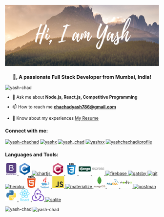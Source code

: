 <p align="center">
    <img src="https://raw.githubusercontent.com/yash-chad/yash-chad/main/Resort%20Photo%20Twitter%20Header.png" alt="Logo" height="200">
</p>
<!-- <h1 align="center">Hi 👋, I'm Yash Chachad</h1> -->
<h3 align="center">👋, A passionate Full Stack Developer from Mumbai, India!</h3>

<p align="left"> <img src="https://komarev.com/ghpvc/?username=yash-chad&label=Profile%20views&color=0e75b6&style=flat" alt="yash-chad" /> </p>

- 💬 Ask me about **Node.js, React.js, Competitive Programming**

- 📫 How to reach me **chachadyash786@gmail.com**

- 📄 Know about my experiences [My Resume](https://drive.google.com/file/d/1sD3OaajECF1QhNLVd07r9WWaZc9nQyo1/view?usp=sharing)

<h3 align="left">Connect with me:</h3>
<p align="left">
<a href="https://linkedin.com/in/yash-chachad" target="blank"><img align="center" src="https://cdn.jsdelivr.net/npm/simple-icons@3.1.0/icons/linkedin.svg" alt="yash-chachad" height="30" width="40" /></a>
<a href="https://www.codechef.com/users/yashx" target="blank"><img align="center" src="https://cdn.jsdelivr.net/npm/simple-icons@3.1.0/icons/codechef.svg" alt="yashx" height="30" width="40" /></a>
<a href="https://codeforces.com/profile/yash_chad" target="blank"><img align="center" src="https://cdn.jsdelivr.net/npm/simple-icons@3.1.0/icons/codeforces.svg" alt="yash_chad" height="30" width="40" /></a>
<a href="https://www.leetcode.com/yashxx" target="blank"><img align="center" src="https://cdn.jsdelivr.net/npm/simple-icons@3.1.0/icons/leetcode.svg" alt="yashxx" height="30" width="40" /></a>
<a href="https://auth.geeksforgeeks.org/user/yashchachad/profile" target="blank"><img align="center" src="https://cdn.jsdelivr.net/npm/simple-icons@3.1.0/icons/geeksforgeeks.svg" alt="yashchachad/profile" height="30" width="40" /></a>
</p>

<h3 align="left">Languages and Tools:</h3>
<p align="left"> <a href="https://getbootstrap.com" target="_blank"> <img src="https://raw.githubusercontent.com/devicons/devicon/master/icons/bootstrap/bootstrap-plain-wordmark.svg" alt="bootstrap" width="40" height="40"/> </a> <a href="https://www.cprogramming.com/" target="_blank"> <img src="https://raw.githubusercontent.com/devicons/devicon/master/icons/c/c-original.svg" alt="c" width="40" height="40"/> </a> <a href="https://www.chartjs.org" target="_blank"> <img src="https://www.chartjs.org/media/logo-title.svg" alt="chartjs" width="40" height="40"/> </a> <a href="https://www.w3schools.com/cpp/" target="_blank"> <img src="https://raw.githubusercontent.com/devicons/devicon/master/icons/cplusplus/cplusplus-original.svg" alt="cplusplus" width="40" height="40"/> </a> <a href="https://www.w3schools.com/css/" target="_blank"> <img src="https://raw.githubusercontent.com/devicons/devicon/master/icons/css3/css3-original-wordmark.svg" alt="css3" width="40" height="40"/> </a> <a href="https://www.djangoproject.com/" target="_blank"> <img src="https://raw.githubusercontent.com/devicons/devicon/master/icons/django/django-original.svg" alt="django" width="40" height="40"/> </a> <a href="https://expressjs.com" target="_blank"> <img src="https://raw.githubusercontent.com/devicons/devicon/master/icons/express/express-original-wordmark.svg" alt="express" width="40" height="40"/> </a> <a href="https://firebase.google.com/" target="_blank"> <img src="https://www.vectorlogo.zone/logos/firebase/firebase-icon.svg" alt="firebase" width="40" height="40"/> </a> <a href="https://www.gatsbyjs.com/" target="_blank"> <img src="https://www.vectorlogo.zone/logos/gatsbyjs/gatsbyjs-icon.svg" alt="gatsby" width="40" height="40"/> </a> <a href="https://git-scm.com/" target="_blank"> <img src="https://www.vectorlogo.zone/logos/git-scm/git-scm-icon.svg" alt="git" width="40" height="40"/> </a> <a href="https://heroku.com" target="_blank"> <img src="https://www.vectorlogo.zone/logos/heroku/heroku-icon.svg" alt="heroku" width="40" height="40"/> </a> <a href="https://www.w3.org/html/" target="_blank"> <img src="https://raw.githubusercontent.com/devicons/devicon/master/icons/html5/html5-original-wordmark.svg" alt="html5" width="40" height="40"/> </a> <a href="https://www.java.com" target="_blank"> <img src="https://raw.githubusercontent.com/devicons/devicon/master/icons/java/java-original.svg" alt="java" width="40" height="40"/> </a> <a href="https://developer.mozilla.org/en-US/docs/Web/JavaScript" target="_blank"> <img src="https://raw.githubusercontent.com/devicons/devicon/master/icons/javascript/javascript-original.svg" alt="javascript" width="40" height="40"/> </a> <a href="https://materializecss.com/" target="_blank"> <img src="https://raw.githubusercontent.com/prplx/svg-logos/5585531d45d294869c4eaab4d7cf2e9c167710a9/svg/materialize.svg" alt="materialize" width="40" height="40"/> </a> <a href="https://www.mongodb.com/" target="_blank"> <img src="https://raw.githubusercontent.com/devicons/devicon/master/icons/mongodb/mongodb-original-wordmark.svg" alt="mongodb" width="40" height="40"/> </a> <a href="https://www.mysql.com/" target="_blank"> <img src="https://raw.githubusercontent.com/devicons/devicon/master/icons/mysql/mysql-original-wordmark.svg" alt="mysql" width="40" height="40"/> </a> <a href="https://nodejs.org" target="_blank"> <img src="https://raw.githubusercontent.com/devicons/devicon/master/icons/nodejs/nodejs-original-wordmark.svg" alt="nodejs" width="40" height="40"/> </a> <a href="https://postman.com" target="_blank"> <img src="https://www.vectorlogo.zone/logos/getpostman/getpostman-icon.svg" alt="postman" width="40" height="40"/> </a> <a href="https://www.python.org" target="_blank"> <img src="https://raw.githubusercontent.com/devicons/devicon/master/icons/python/python-original.svg" alt="python" width="40" height="40"/> </a> <a href="https://reactjs.org/" target="_blank"> <img src="https://raw.githubusercontent.com/devicons/devicon/master/icons/react/react-original-wordmark.svg" alt="react" width="40" height="40"/> </a> <a href="https://redux.js.org" target="_blank"> <img src="https://raw.githubusercontent.com/devicons/devicon/master/icons/redux/redux-original.svg" alt="redux" width="40" height="40"/> </a> <a href="https://www.sqlite.org/" target="_blank"> <img src="https://www.vectorlogo.zone/logos/sqlite/sqlite-icon.svg" alt="sqlite" width="40" height="40"/> </a> </p>

<p><img align="left" src="https://github-readme-stats.vercel.app/api/top-langs?username=yash-chad&show_icons=true&locale=en&layout=compact&theme=tokyonight" alt="yash-chad" /></p>

<p>&nbsp;<img align="center" src="https://github-readme-stats.vercel.app/api?username=yash-chad&show_icons=true&locale=en&count_private=true&theme=tokyonight" alt="yash-chad" /></p>

<!-- <p><img align="center" src="https://github-readme-streak-stats.herokuapp.com/?user=yash-chad&" alt="yash-chad" /></p> -->
